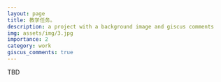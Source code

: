 ```yaml
---
layout: page
title: 教学任务。
description: a project with a background image and giscus comments
img: assets/img/3.jpg
importance: 2
category: work
giscus_comments: true
---
```

TBD